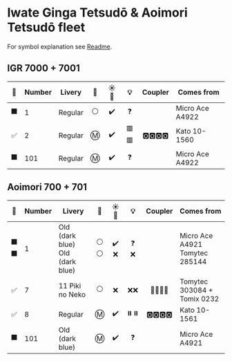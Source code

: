 # Iwate Ginga Tetsudō & Aoimori Tetsudō fleet

For symbol explanation see [Readme](./readme.md).

## IGR 7000 + 7001

🧰 | Number | Livery | 🚃 | ☀️🚨 | 💡 | Coupler | Comes from
:-: | --- | --- | :-: | :-: | :-: | :-: | ---
⬛ | 1 | Regular | ⚪ | ✔️ | ❓ || Micro Ace A4922
✅ | 2 | Regular | Ⓜ️ | ✔️ | 🟥🟥 | 🅾️🅾️🅾️🅾️ | Kato 10-1560
⬛ | 101 | Regular | Ⓜ️ | ✔️ | ❓ || Micro Ace A4922

## Aoimori 700 + 701

🧰 | Number | Livery | 🚃 | ☀️🚨 | 💡 | Coupler | Comes from
:-: | --- | --- | :-: | :-: | :-: | :-: | ---
⬛<br>⬛ | 1 | Old (dark blue)<br>Old (dark blue) | ⚪<br>⚪ | ✔️<br>❌ | ❓<br>❌ || Micro Ace A4921<br>Tomytec 285144
✅ | 7 | 11 Piki no Neko | ⚪ | ❌ | ❌❌ | 🔲♓♓🔲 | Tomytec 303084 + Tomix 0232
✅ | 8 | Regular | Ⓜ️ | ✔️ | ⏸️⏸️ | 🅾️🅾️🅾️🅾️ | Kato 10-1561
⬛ | 101 | Old (dark blue) | Ⓜ️ | ✔️ | ❓ || Micro Ace A4921
